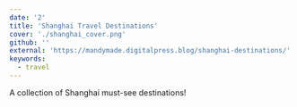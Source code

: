 ```yaml
---
date: '2'
title: 'Shanghai Travel Destinations'
cover: './shanghai_cover.png'
github: ''
external: 'https://mandymade.digitalpress.blog/shanghai-destinations/'
keywords:
  - travel
---
```


A collection of Shanghai must-see destinations!
